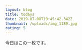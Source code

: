 ```yaml
---
layout: blog
title: todays
date: 2019-07-08T19:45:42.342Z
thumbnail: /uploads/img_1189.jpg
rating: 5
---
```

今日はこの一枚です。
